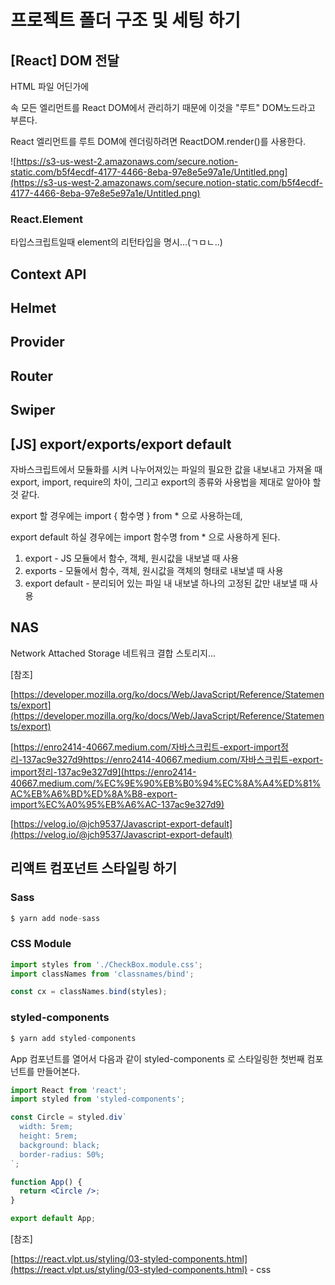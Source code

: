 # 프로젝트 폴더 구조 및 세팅 하기

## [React] DOM 전달

HTML 파일 어딘가에 <div> 속 모든 엘리먼트를 React DOM에서 관리하기 때문에 이것을 "루트" DOM노드라고 부른다. 

React 엘리먼트를 루트 DOM에 렌더링하려면 ReactDOM.render()를 사용한다.

![https://s3-us-west-2.amazonaws.com/secure.notion-static.com/b5f4ecdf-4177-4466-8eba-97e8e5e97a1e/Untitled.png](https://s3-us-west-2.amazonaws.com/secure.notion-static.com/b5f4ecdf-4177-4466-8eba-97e8e5e97a1e/Untitled.png)

### React.Element

타입스크립트일때 element의 리턴타입을 명시...(ㄱㅁㄴ..)

## Context API

## Helmet

## Provider

## Router

## Swiper

## [JS] export/exports/export default

자바스크립트에서 모듈화를 시켜 나누어져있는 파일의 필요한 값을 내보내고 가져올 때 export, import, require의 차이, 그리고 export의 종류와 사용법을 제대로 알아야 할 것 같다.

export 할 경우에는 import { 함수명 } from * 으로 사용하는데,

export default 하실 경우에는 import 함수명 from * 으로 사용하게 된다.

1. export - JS 모듈에서 함수, 객체, 원시값을 내보낼 때 사용
2. exports - 모듈에서 함수, 객체, 원시값을 객체의 형태로 내보낼 때 사용
3. export default - 분리되어 있는 파일 내 내보낼 하나의 고정된 값만 내보낼 때 사용

## NAS

Network Attached Storage 네트워크 결합 스토리지...

[참조]

[https://developer.mozilla.org/ko/docs/Web/JavaScript/Reference/Statements/export](https://developer.mozilla.org/ko/docs/Web/JavaScript/Reference/Statements/export)

[https://enro2414-40667.medium.com/자바스크립트-export-import정리-137ac9e327d9https://enro2414-40667.medium.com/자바스크립트-export-import정리-137ac9e327d9](https://enro2414-40667.medium.com/%EC%9E%90%EB%B0%94%EC%8A%A4%ED%81%AC%EB%A6%BD%ED%8A%B8-export-import%EC%A0%95%EB%A6%AC-137ac9e327d9)

[https://velog.io/@jch9537/Javascript-export-default](https://velog.io/@jch9537/Javascript-export-default)

## 리액트 컴포넌트 스타일링 하기

### Sass

```jsx
$ yarn add node-sass
```

### CSS Module

```jsx
import styles from './CheckBox.module.css';
import classNames from 'classnames/bind';

const cx = classNames.bind(styles);
```

### styled-components

```jsx
$ yarn add styled-components
```

App 컴포넌트를 열어서 다음과 같이 styled-components 로 스타일링한 첫번째 컴포넌트를 만들어본다.

```jsx
import React from 'react';
import styled from 'styled-components';

const Circle = styled.div`
  width: 5rem;
  height: 5rem;
  background: black;
  border-radius: 50%;
`;

function App() {
  return <Circle />;
}

export default App;
```

[참조]

[https://react.vlpt.us/styling/03-styled-components.html](https://react.vlpt.us/styling/03-styled-components.html) - css
